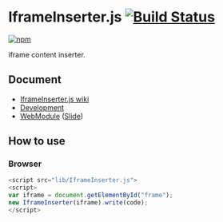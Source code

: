 # IframeInserter.js [![Build Status](https://api.travis-ci.org/legokichi/IframeInserter.js.png)](http://travis-ci.org/legokichi/IframeInserter.js)
[![npm](https://nodei.co/npm/legokichi.iframeinserter.js.png?downloads=true&stars=true)](https://nodei.co/npm/legokichi.iframeinserter.js/)

iframe content inserter.

## Document

- [IframeInserter.js wiki](https://github.com/legokichi/IframeInserter.js/wiki/IframeInserter)
- [Development](https://github.com/uupaa/WebModule/wiki/Development)
- [WebModule](https://github.com/legokichi/WebModule) ([Slide](http://uupaa.github.io/Slide/slide/WebModule/index.html))


## How to use

### Browser

```js
<script src="lib/IframeInserter.js">
<script>
var iframe = document.getElementById("frame");
new IframeInserter(iframe).write(code);
</script>
```

